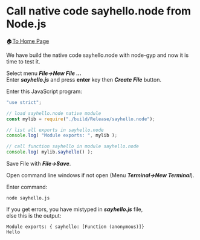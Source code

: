 # Call native code sayhello.node from Node.js

🏠[To Home Page](README.md)

We have build the native code sayhello.node with node-gyp and now it is time to test it. <br>

Select menu ***File->New File ...***<br>
Enter ***sayhello.js*** and press **enter** key then ***Create File*** button.<br>

Enter this JavaScript program:<br>

```javascript
"use strict";

// load sayhello.node native module
const mylib = require("./build/Release/sayhello.node");

// list all exports in sayhello.node
console.log( "Module exports: ", mylib );

// call function sayhello in module sayhello.node
console.log( mylib.sayhello() );
```

Save File with ***File->Save***.<br>

Open command line windows if not open (Menu ***Terminal->New Terminal***).<br>

Enter command:
```
node sayhello.js
```
If you get errors, you have mistyped in ***sayhello.js*** file,<br>
else this is the output:<br>
```
Module exports: { sayhello: [Function (anonymous)]}
Hello
```


